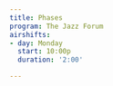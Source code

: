 ```yaml
---
title: Phases
program: The Jazz Forum
airshifts:
- day: Monday
  start: 10:00p
  duration: '2:00'

---
```

